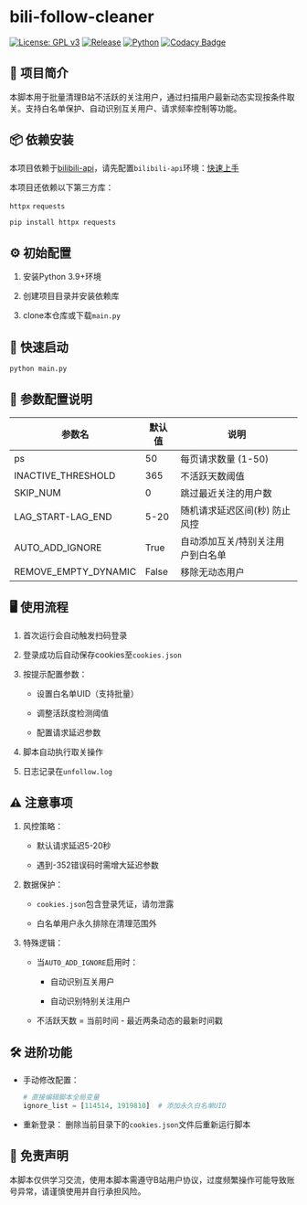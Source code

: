 # bili-follow-cleaner

[![License: GPL v3](https://img.shields.io/badge/License-GPLv3-blue.svg)](https://www.gnu.org/licenses/gpl-3.0)    [![Release](https://img.shields.io/github/v/release/wuko233/bili-follow-cleaner)](https://github.com/wuko233/bili-follow-cleaner/releases) [![Python](https://img.shields.io/badge/Python-3.9%2B-3776AB?logo=python&logoColor=white)](https://www.python.org/)  [![Codacy Badge](https://app.codacy.com/project/badge/Grade/1e02fea405b74a189eaed4bbedce7686)](https://app.codacy.com/gh/wuko233/bili-follow-cleaner/dashboard?utm_source=gh&utm_medium=referral&utm_content=&utm_campaign=Badge_grade)

## 📌 项目简介

本脚本用于批量清理B站不活跃的关注用户，通过扫描用户最新动态实现按条件取关。支持白名单保护、自动识别互关用户、请求频率控制等功能。

## 📦 依赖安装

本项目依赖于[bilibili-api](https://github.com/Nemo2011/bilibili-api)，请先配置`bilibili-api`环境：[快速上手](https://github.com/Nemo2011/bilibili-api#%E5%BF%AB%E9%80%9F%E4%B8%8A%E6%89%8B)

本项目还依赖以下第三方库：

`httpx` `requests`

```bash
pip install httpx requests
```

## ⚙️ 初始配置

1. 安装Python 3.9+环境

2. 创建项目目录并安装依赖库

3. clone本仓库或下载`main.py`

## 🚀 快速启动

```bash
python main.py
```

## 🔧 参数配置说明

| 参数名               | 默认值 | 说明                                                                 |
|----------------------|--------|----------------------------------------------------------------------|
| ps                   | 50     | 每页请求数量 (1-50)                                                 |
| INACTIVE_THRESHOLD   | 365    | 不活跃天数阈值                                                      |
| SKIP_NUM             | 0      | 跳过最近关注的用户数                                                |
| LAG_START-LAG_END    | 5-20   | 随机请求延迟区间(秒) 防止风控                                        |
| AUTO_ADD_IGNORE      | True   | 自动添加互关/特别关注用户到白名单                                   |
| REMOVE_EMPTY_DYNAMIC | False  | 移除无动态用户                                   |

## 🖥 使用流程

1. 首次运行会自动触发扫码登录

2. 登录成功后自动保存cookies至`cookies.json`

3. 按提示配置参数：

   - 设置白名单UID（支持批量）

   - 调整活跃度检测阈值

   - 配置请求延迟参数

4. 脚本自动执行取关操作

5. 日志记录在`unfollow.log`

## ⚠️ 注意事项

1. 风控策略：

   - 默认请求延迟5-20秒

   - 遇到-352错误码时需增大延迟参数

2. 数据保护：

   - `cookies.json`包含登录凭证，请勿泄露

   - 白名单用户永久排除在清理范围外

3. 特殊逻辑：

   - 当`AUTO_ADD_IGNORE`启用时：

     - 自动识别互关用户

     - 自动识别特别关注用户

   - 不活跃天数 = 当前时间 - 最近两条动态的最新时间戳

## 🛠 进阶功能

- 手动修改配置：

  ```python
  # 直接编辑脚本全局变量
  ignore_list = [114514, 1919810]  # 添加永久白名单UID
  ```

- 重新登录：
  删除当前目录下的`cookies.json`文件后重新运行脚本

## 📄 免责声明

本脚本仅供学习交流，使用本脚本需遵守B站用户协议，过度频繁操作可能导致账号异常，请谨慎使用并自行承担风险。